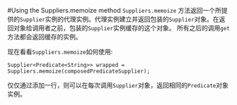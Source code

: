 #Using the Suppliers.memoize method
`Suppliers.memoize` 方法返回一个所提供的`Supplier`实例的代理实例。代理实例建立并返回包装的`Supplier`对象。在返回对象给调用者之前，包装的`Supplier`实例缓存的这个对象。 所有之后的调用`get`方法都会返回缓存的实例。

现在看看`Suppliers.memoize`如何使用:

```
Supplier<Predicate<String>> wrapped =
Suppliers.memoize(composedPredicateSupplier);
```
仅仅通过添加一行，则可以在每次调用`Supplier`对象，返回相同的`Predicate`对象实例。
